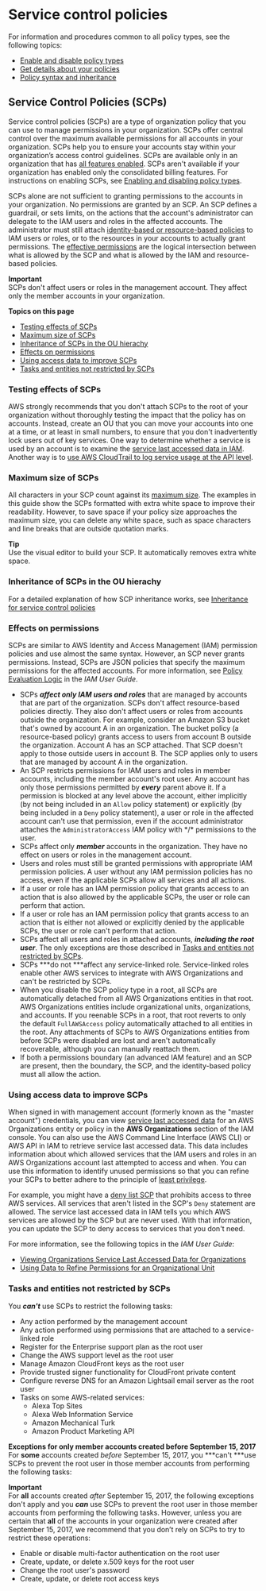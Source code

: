 # Service control policies<a name="orgs_manage_policies_scps"></a>

For information and procedures common to all policy types, see the following topics:
+ [Enable and disable policy types](orgs_manage_policies_enable-disable.md)
+ [Get details about your policies](orgs_manage_policies_info-operations.md)
+ [Policy syntax and inheritance](orgs_manage_policies_inheritance_auth.md)

## Service Control Policies \(SCPs\)<a name="orgs_manage_policies_scp_overview"></a>

Service control policies \(SCPs\) are a type of organization policy that you can use to manage permissions in your organization\. SCPs offer central control over the maximum available permissions for all accounts in your organization\. SCPs help you to ensure your accounts stay within your organization’s access control guidelines\. SCPs are available only in an organization that has [all features enabled](orgs_manage_org_support-all-features.md)\. SCPs aren't available if your organization has enabled only the consolidated billing features\. For instructions on enabling SCPs, see [Enabling and disabling policy types](orgs_manage_policies_enable-disable.md)\.

SCPs alone are not sufficient to granting permissions to the accounts in your organization\. No permissions are granted by an SCP\. An SCP defines a guardrail, or sets limits, on the actions that the account's administrator can delegate to the IAM users and roles in the affected accounts\. The administrator must still attach [identity\-based or resource\-based policies](https://docs.aws.amazon.com/IAM/latest/UserGuide/access_policies_identity-vs-resource.html) to IAM users or roles, or to the resources in your accounts to actually grant permissions\. The [effective permissions](#scp-effects-on-permissions) are the logical intersection between what is allowed by the SCP and what is allowed by the IAM and resource\-based policies\.

**Important**  
SCPs don't affect users or roles in the management account\. They affect only the member accounts in your organization\.

****Topics on this page****
+ [Testing effects of SCPs](#scp-warning-testing-effect)
+ [Maximum size of SCPs](#scp-size-limit)
+ [Inheritance of SCPs in the OU hierachy](#scp-about-inheritance)
+ [Effects on permissions](#scp-effects-on-permissions)
+ [Using access data to improve SCPs](#data-from-iam)
+ [Tasks and entities not restricted by SCPs](#not-restricted-by-scp)

### Testing effects of SCPs<a name="scp-warning-testing-effect"></a>

AWS strongly recommends that you don't attach SCPs to the root of your organization without thoroughly testing the impact that the policy has on accounts\. Instead, create an OU that you can move your accounts into one at a time, or at least in small numbers, to ensure that you don't inadvertently lock users out of key services\. One way to determine whether a service is used by an account is to examine the [service last accessed data in IAM](https://docs.aws.amazon.com/IAM/latest/UserGuide/access_policies_access-advisor.html)\. Another way is to [use AWS CloudTrail to log service usage at the API level](https://docs.aws.amazon.com/awscloudtrail/latest/userguide/how-cloudtrail-works.html)\.

### Maximum size of SCPs<a name="scp-size-limit"></a>

All characters in your SCP count against its [maximum size](orgs_reference_limits.md#min-max-values)\. The examples in this guide show the SCPs formatted with extra white space to improve their readability\. However, to save space if your policy size approaches the maximum size, you can delete any white space, such as space characters and line breaks that are outside quotation marks\.

**Tip**  
Use the visual editor to build your SCP\. It automatically removes extra white space\.

### Inheritance of SCPs in the OU hierachy<a name="scp-about-inheritance"></a>

For a detailed explanation of how SCP inheritance works, see [Inheritance for service control policies](orgs_manage_policies_inheritance_auth.md)

### Effects on permissions<a name="scp-effects-on-permissions"></a>

SCPs are similar to AWS Identity and Access Management \(IAM\) permission policies and use almost the same syntax\. However, an SCP never grants permissions\. Instead, SCPs are JSON policies that specify the maximum permissions for the affected accounts\. For more information, see [Policy Evaluation Logic](https://docs.aws.amazon.com/IAM/latest/UserGuide/reference_policies_evaluation-logic.html) in the *IAM User Guide*\. 
+ SCPs ***affect only IAM users and roles*** that are managed by accounts that are part of the organization\. SCPs don't affect resource\-based policies directly\. They also don't affect users or roles from accounts outside the organization\. For example, consider an Amazon S3 bucket that's owned by account A in an organization\. The bucket policy \(a resource\-based policy\) grants access to users from account B outside the organization\. Account A has an SCP attached\. That SCP doesn't apply to those outside users in account B\. The SCP applies only to users that are managed by account A in the organization\. 
+ An SCP restricts permissions for IAM users and roles in member accounts, including the member account's root user\. Any account has only those permissions permitted by ***every*** parent above it\. If a permission is blocked at any level above the account, either implicitly \(by not being included in an `Allow` policy statement\) or explicitly \(by being included in a `Deny` policy statement\), a user or role in the affected account can't use that permission, even if the account administrator attaches the `AdministratorAccess` IAM policy with \*/\* permissions to the user\.
+ SCPs affect only ***member*** accounts in the organization\. They have no effect on users or roles in the management account\. 
+ Users and roles must still be granted permissions with appropriate IAM permission policies\. A user without any IAM permission policies has no access, even if the applicable SCPs allow all services and all actions\.
+ If a user or role has an IAM permission policy that grants access to an action that is also allowed by the applicable SCPs, the user or role can perform that action\.
+ If a user or role has an IAM permission policy that grants access to an action that is either not allowed or explicitly denied by the applicable SCPs, the user or role can't perform that action\.
+ SCPs affect all users and roles in attached accounts, ***including the root user***\. The only exceptions are those described in [Tasks and entities not restricted by SCPs](#not-restricted-by-scp)\.
+ SCPs ***do not ***affect any service\-linked role\. Service\-linked roles enable other AWS services to integrate with AWS Organizations and can't be restricted by SCPs\.
+ When you disable the SCP policy type in a root, all SCPs are automatically detached from all AWS Organizations entities in that root\. AWS Organizations entities include organizational units, organizations, and accounts\. If you reenable SCPs in a root, that root reverts to only the default `FullAWSAccess` policy automatically attached to all entities in the root\. Any attachments of SCPs to AWS Organizations entities from before SCPs were disabled are lost and aren't automatically recoverable, although you can manually reattach them\.
+ If both a permissions boundary \(an advanced IAM feature\) and an SCP are present, then the boundary, the SCP, and the identity\-based policy must all allow the action\.

### Using access data to improve SCPs<a name="data-from-iam"></a>

When signed in with management account \(formerly known as the "master account"\) credentials, you can view [service last accessed data](https://docs.aws.amazon.com/IAM/latest/UserGuide/access_policies_access-advisor.html) for an AWS Organizations entity or policy in the **AWS Organizations** section of the IAM console\. You can also use the AWS Command Line Interface \(AWS CLI\) or AWS API in IAM to retrieve service last accessed data\. This data includes information about which allowed services that the IAM users and roles in an AWS Organizations account last attempted to access and when\. You can use this information to identify unused permissions so that you can refine your SCPs to better adhere to the principle of [least privilege](https://docs.aws.amazon.com/IAM/latest/UserGuide/best-practices.html#grant-least-privilege)\.

For example, you might have a [deny list SCP](orgs_manage_policies_scps_strategies.md#orgs_policies_denylist) that prohibits access to three AWS services\. All services that aren't listed in the SCP's `Deny` statement are allowed\. The service last accessed data in IAM tells you which AWS services are allowed by the SCP but are never used\. With that information, you can update the SCP to deny access to services that you don't need\.

For more information, see the following topics in the *IAM User Guide*:
+ [Viewing Organizations Service Last Accessed Data for Organizations](https://docs.aws.amazon.com/IAM/latest/UserGuide/access_policies_access-advisor-view-data-orgs.html)
+ [ Using Data to Refine Permissions for an Organizational Unit](https://docs.aws.amazon.com/IAM/latest/UserGuide/access_policies_access-advisor-example-scenarios.html#access_policies_access-advisor-reduce-permissions-orgs) 

### Tasks and entities not restricted by SCPs<a name="not-restricted-by-scp"></a>

You ***can't*** use SCPs to restrict the following tasks:
+ Any action performed by the management account
+ Any action performed using permissions that are attached to a service\-linked role
+ Register for the Enterprise support plan as the root user
+ Change the AWS support level as the root user
+ Manage Amazon CloudFront keys as the root user
+ Provide trusted signer functionality for CloudFront private content
+ Configure reverse DNS for an Amazon Lightsail email server as the root user
+ Tasks on some AWS\-related services:
  + Alexa Top Sites
  + Alexa Web Information Service
  + Amazon Mechanical Turk
  + Amazon Product Marketing API

**Exceptions for only member accounts created before September 15, 2017**  
For **some** accounts created *before* September 15, 2017, you ***can't ***use SCPs to prevent the root user in those member accounts from performing the following tasks:

**Important**  
For **all** accounts created *after* September 15, 2017, the following exceptions don't apply and you ***can*** use SCPs to prevent the root user in those member accounts from performing the following tasks\. However, unless you are certain that **all** of the accounts in your organization were created after September 15, 2017, we recommend that you don’t rely on SCPs to try to restrict these operations:
+ Enable or disable multi\-factor authentication on the root user
+ Create, update, or delete x\.509 keys for the root user
+ Change the root user's password 
+ Create, update, or delete root access keys 